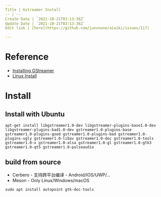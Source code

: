 ```yaml
---
Title | Gstreamer Install
-- | --
Create Date | `2021-10-21T03:13:36Z`
Update Date | `2021-10-21T03:13:36Z`
Edit link | [here](https://github.com/junxnone/aiwiki/issues/117)

---
```

# Reference
- [Installing GStreamer](https://gstreamer.freedesktop.org/documentation/installing/index.html?gi-language=c)
- [Linux Install](https://gstreamer.freedesktop.org/documentation/installing/on-linux.html?gi-language=c)

# Install

## Install with Ubuntu

```
apt-get install libgstreamer1.0-dev libgstreamer-plugins-base1.0-dev libgstreamer-plugins-bad1.0-dev gstreamer1.0-plugins-base gstreamer1.0-plugins-good gstreamer1.0-plugins-bad gstreamer1.0-plugins-ugly gstreamer1.0-libav gstreamer1.0-doc gstreamer1.0-tools gstreamer1.0-x gstreamer1.0-alsa gstreamer1.0-gl gstreamer1.0-gtk3 gstreamer1.0-qt5 gstreamer1.0-pulseaudio
```

## build from source
- Cerbero  - 支持跨平台编译 - Android/IOS/UWP/...
- Meson -  Only Linux/Windows/macOS

```
sudo apt install autopoint gtk-doc-tools
```
